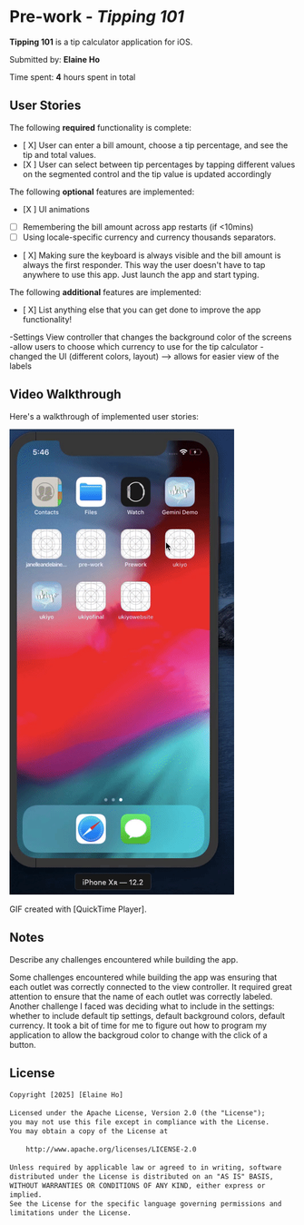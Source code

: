 # Pre-work - *Tipping 101*

**Tipping 101** is a tip calculator application for iOS.

Submitted by: **Elaine Ho**

Time spent: **4** hours spent in total

## User Stories

The following **required** functionality is complete:

* [ X] User can enter a bill amount, choose a tip percentage, and see the tip and total values.
* [X ] User can select between tip percentages by tapping different values on the segmented control and the tip value is updated accordingly

The following **optional** features are implemented:

* [X ] UI animations
* [ ] Remembering the bill amount across app restarts (if <10mins)
* [ ] Using locale-specific currency and currency thousands separators.
* [ X] Making sure the keyboard is always visible and the bill amount is always the first responder. This way the user doesn't have to tap anywhere to use this app. Just launch the app and start typing.

The following **additional** features are implemented:

- [ X] List anything else that you can get done to improve the app functionality!

-Settings View controller that changes the background color of the screens
-allow users to choose which currency to use for the tip calculator
-changed the UI (different colors, layout) --> allows for easier view of the labels

## Video Walkthrough

Here's a walkthrough of implemented user stories:

<img src='https://github.com/elaineeeho/CodePath-Prework/blob/master/ezgif.com-gif-maker.gif' title='Video Walkthrough' width='' alt='Video Walkthrough' />

GIF created with [QuickTime Player].

## Notes

Describe any challenges encountered while building the app.

Some challenges encountered while building the app was ensuring that each outlet was correctly connected to the view controller. It required great attention to ensure that the name of each outlet was correctly labeled. Another challenge I faced was deciding what to include in the settings: whether to include default tip settings, default background colors, default currency. It took a bit of time for me to figure out how to program my application to allow the backgroud color to change with the click of a button. 

## License

    Copyright [2025] [Elaine Ho]

    Licensed under the Apache License, Version 2.0 (the "License");
    you may not use this file except in compliance with the License.
    You may obtain a copy of the License at

        http://www.apache.org/licenses/LICENSE-2.0

    Unless required by applicable law or agreed to in writing, software
    distributed under the License is distributed on an "AS IS" BASIS,
    WITHOUT WARRANTIES OR CONDITIONS OF ANY KIND, either express or implied.
    See the License for the specific language governing permissions and
    limitations under the License.
